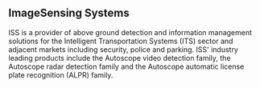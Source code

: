 ##  ImageSensing Systems

ISS is a provider of above ground detection and information management solutions for the Intelligent Transportation Systems (ITS) sector and adjacent markets including security, police and parking. ISS' industry leading products include the Autoscope video detection family, the Autoscope radar detection family and the Autoscope automatic license plate recognition (ALPR) family.